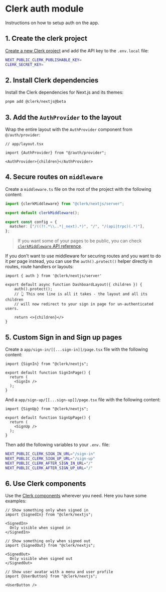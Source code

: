# Clerk auth module
Instructions on how to setup auth on the app.

## 1. Create the clerk project
[Create a new Clerk project](https://dashboard.clerk.com/) and add the API key to the `.env.local` file:

```bash
NEXT_PUBLIC_CLERK_PUBLISHABLE_KEY=
CLERK_SECRET_KEY=
```

## 2. Install Clerk dependencies
Install the Clerk dependencies for Next.js and its themes:

```bash
pnpm add @clerk/nextjs@beta
```

## 3. Add the `AuthProvider` to the layout
Wrap the entire layout with the `AuthProvider` component from `@/auth/provider`:

```tsx
// app/layout.tsx

import {AuthProvider} from "@/auth/provider";

<AuthProvider>{children}</AuthProvider>
```

## 4. Secure routes on `middleware`
Create a `middleware.ts` file on the root of the project with the following content:

```ts
import {clerkMiddleware} from "@clerk/nextjs/server";

export default clerkMiddleware();

export const config = {
  matcher: ["/((?!.*\\..*|_next).*)", "/", "/(api|trpc)(.*)"],
};
```
> If you want some of your pages to be public, you can check [`clerkMiddleware` API reference](https://beta.clerk.com/docs/references/nextjs/clerk-middleware#protect-routes-with-create-route-matcher-and-clerk-middleware).

If you don't want to use middleware for securing routes and you want to do it per page instead, you can use the `auth().protect()` helper directly in routes, route handlers or layouts:

```tsx
import { auth } from '@clerk/nextjs/server'

export default async function DashboardLayout({ children }) {
    auth().protect();
    // 👆 This one line is all it takes - the layout and all its children
    // will now redirect to your sign in page for un-authenticated users.

    return <>{children}</>
}
```

## 5. Custom Sign in and Sign up pages
Create a `app/sign-in/[[...sign-in]]/page.tsx` file with the following content:

```tsx
import {SignIn} from "@clerk/nextjs";

export default function SignInPage() {
  return (
    <SignIn />
  );
}
```
And a `app/sign-up/[[...sign-up]]/page.tsx` file with the following content:

```tsx
import {SignUp} from "@clerk/nextjs";

export default function SignUpPage() {
  return (
    <SignUp />
  );
}
```
Then add the following variables to your `.env.` file:

```bash
NEXT_PUBLIC_CLERK_SIGN_IN_URL="/sign-in"
NEXT_PUBLIC_CLERK_SIGN_UP_URL="/sign-up"
NEXT_PUBLIC_CLERK_AFTER_SIGN_IN_URL="/"
NEXT_PUBLIC_CLERK_AFTER_SIGN_UP_URL="/"
```

## 6. Use Clerk components
Use the [Clerk components](https://clerk.com/docs/components/overview) wherever you need. Here you have some examples:

```tsx
// Show something only when signed in
import {SignedIn} from "@clerk/nextjs";

<SignedIn>
  Only visible when signed in
</SignedIn>

// Show something only when signed out
import {SignedOut} from "@clerk/nextjs";

<SignedOut>
  Only visible when signed out
</SignedOut>

// Show user avatar with a menu and user profile
import {UserButton} from "@clerk/nextjs";

<UserButton />
```